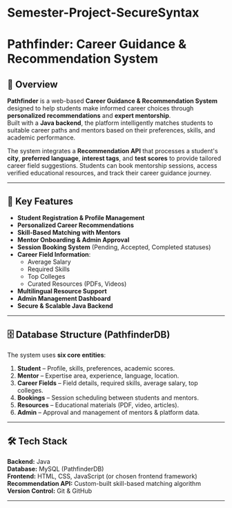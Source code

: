 # Semester-Project-SecureSyntax

# Pathfinder: Career Guidance & Recommendation System

## 📌 Overview
**Pathfinder** is a web-based **Career Guidance & Recommendation System** designed to help students make informed career choices through **personalized recommendations** and **expert mentorship**.  
Built with a **Java backend**, the platform intelligently matches students to suitable career paths and mentors based on their preferences, skills, and academic performance.

The system integrates a **Recommendation API** that processes a student's **city**, **preferred language**, **interest tags**, and **test scores** to provide tailored career field suggestions. Students can book mentorship sessions, access verified educational resources, and track their career guidance journey.

---

## 🎯 Key Features
- **Student Registration & Profile Management**
- **Personalized Career Recommendations**
- **Skill-Based Matching with Mentors**
- **Mentor Onboarding & Admin Approval**
- **Session Booking System** (Pending, Accepted, Completed statuses)
- **Career Field Information**:
  - Average Salary
  - Required Skills
  - Top Colleges
  - Curated Resources (PDFs, Videos)
- **Multilingual Resource Support**
- **Admin Management Dashboard**
- **Secure & Scalable Java Backend**

---

## 🗄 Database Structure (PathfinderDB)
The system uses **six core entities**:
1. **Student** – Profile, skills, preferences, academic scores.
2. **Mentor** – Expertise area, experience, language, location.
3. **Career Fields** – Field details, required skills, average salary, top colleges.
4. **Bookings** – Session scheduling between students and mentors.
5. **Resources** – Educational materials (PDF, video, articles).
6. **Admin** – Approval and management of mentors & platform data.

---

## 🛠 Tech Stack
**Backend:** Java  
**Database:** MySQL (PathfinderDB)  
**Frontend:** HTML, CSS, JavaScript (or chosen frontend framework)  
**Recommendation API:** Custom-built skill-based matching algorithm  
**Version Control:** Git & GitHub

---

